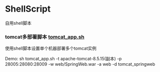 # ShellScript
自用shell脚本

### tomcat多部署脚本 [tomcat_app.sh](tomcat_app.sh)
使用shell脚本设置单个机器部署多个tomcat实例

Demo: sh tomcat_app.sh -t apache-tomcat-8.5.15\(副本\) -p 28005:28080:28009 -w web/SpringWeb.war -a web -d tomcat_springweb
